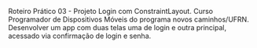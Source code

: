 Roteiro Prático 03 - Projeto Login com ConstraintLayout.
Curso Programador de Dispositivos Móveis do programa novos caminhos/UFRN.
Desenvolver um app com duas telas uma de login e outra principal, acessado via confirmação de login e senha.
